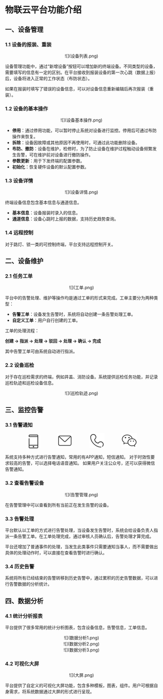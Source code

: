 # 物联云平台功能介绍
## 一、设备管理
### 1.1 设备的报装、重装
<div align=center>![](设备列表.png)</div>

设备管理功能中，通过“新增设备”按钮可以增加新的终端设备。不同类型的设备，需要填写的信息有一定的区别。在平台接收到报装设备的第一次心跳（数据上报）后，设备将进入正常的工作状态（布防状态）。

如果在报装时填写了错误的设备信息，可以对设备信息重新编辑后再次报装（重装）。
### 1.2 设备的基本操作
<div align=center>![](设备基本操作.png)</div>

- **停用**：通过停用功能，可以暂时停止系统对设备进行监控。停用后可通过布防操作来恢复。
- **拆除**：设备因故障或其他原因不再使用时，可通过此功能删除设备。
- **布防、撤防**：设备在维护，检修时，为了防止设备在维护过程触动设备频繁发生告警，可在维护前对设备进行撤防操作。
- **参数更新**：用于下发终端的配置参数。
- **初始化**：恢复硬件设备的默认配置参数。

### 1.3 设备详情
<div align=center>![](设备详情.png)</div>

终端设备信息包含基本信息与通道信息。

- **基本信息**：设备报装时录入的信息。
- **通道信息**：设备心跳时上报的数据，支持历史趋势查询。

### 1.4 远程控制
对于路灯、锁一类的可控制终端，平台支持远程控制开关。
## 二、设备维护
### 2.1 任务工单
<div align=center>![](工单.png)</div>

平台中的告警处理、维护等操作均是通过工单的形式来完成。工单主要分为两种类型：

- **告警工单**：设备发生告警时，系统将自动创建一条告警处理工单。
- **自定义工单**：用户自行创建的工单。

工单的处理流程：

**创建 -> 指派 -> 处理 -> 驳回 -> 处理 -> 确认 -> 完成**

其中告警工单可由系统自动进行指派。

### 2.2 设备巡检
对于存在巡检需求的终端，例如井盖、消防设备。系统提供巡检任务功能，并记录巡检轨迹和巡检设备信息。

<div align=center>![](巡检轨迹.png)</div>

## 三、监控告警
### 3.1 告警通知
<div align=center><img src='APP.png' width=45>　　　　<img src='短信.png' width=50>　　　　<img src='电话.png' width=50>　　　　<img src='微信.png' width=50></div>

系统支持多种方式进行告警通知，常用的有APP通知，短信通知。
对于时效性要求较高的告警，可以选择电话语音通知。
如果用户关注公众号，还可以获得微信告警通知。

### 3.2 查看告警设备
<div align=center>![](告警管理.png)</div>

在告警管理中可以查看到所有当前正在发生告警的设备。

### 3.3 告警处理
平台默认以工单的方式进行告警处理，当设备发生告警时，系统会给设备负责人指派一条告警工单。在工单处理完成，通过审核人员确认后，告警处理才算完成。

平台还增加了普通事件的处理，当发生此类事件只需要通知当事人，而不需要做出具体的处理动作时，可以直接在查看告警时进行确认。

### 3.4 历史告警
系统将所有已经结束的告警转移到历史告警中，通过累积的历史告警数据，可以进行告警数据的分析统计。

## 四、数据分析
### 4.1 统计分析报表
平台提供了很多常用的统计分析图表，包含设备信息，告警信息，工单信息。

<div align=center>![](数据分析1.png)</div>

<div align=center>![](数据分析2.png)</div>

<div align=center>![](数据分析3.png)</div>

### 4.2 可视化大屏
<div align=center>![](大屏.png)</div>

平台提供了自定义的可视化大屏功能，包含多种模板，图表，组件。用户可根据自身需求，将系统数据通过大屏的形式进行呈现。
